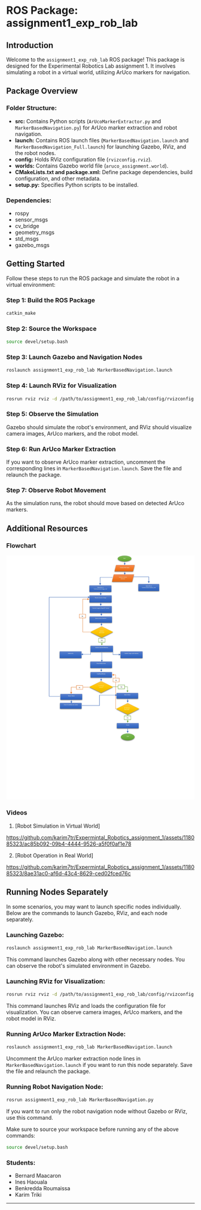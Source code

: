 # ROS Package: assignment1_exp_rob_lab

## Introduction

Welcome to the `assignment1_exp_rob_lab` ROS package! This package is designed for the Experimental Robotics Lab assignment 1. It involves simulating a robot in a virtual world, utilizing ArUco markers for navigation.

## Package Overview

### Folder Structure:

- **src:** Contains Python scripts (`ArUcoMarkerExtractor.py` and `MarkerBasedNavigation.py`) for ArUco marker extraction and robot navigation.
- **launch:** Contains ROS launch files (`MarkerBasedNavigation.launch` and `MarkerBasedNavigation_Full.launch`) for launching Gazebo, RViz, and the robot nodes.
- **config:** Holds RViz configuration file (`rvizconfig.rviz`).
- **worlds:** Contains Gazebo world file (`aruco_assignment.world`).
- **CMakeLists.txt and package.xml:** Define package dependencies, build configuration, and other metadata.
- **setup.py:** Specifies Python scripts to be installed.

### Dependencies:

- rospy
- sensor_msgs
- cv_bridge
- geometry_msgs
- std_msgs
- gazebo_msgs

## Getting Started

Follow these steps to run the ROS package and simulate the robot in a virtual environment:

### Step 1: Build the ROS Package

```bash
catkin_make
```

### Step 2: Source the Workspace

```bash
source devel/setup.bash
```

### Step 3: Launch Gazebo and Navigation Nodes

```bash
roslaunch assignment1_exp_rob_lab MarkerBasedNavigation.launch
```

### Step 4:  Launch RViz for Visualization

```bash
rosrun rviz rviz -d /path/to/assignment1_exp_rob_lab/config/rvizconfig.rviz
```
### Step 5: Observe the Simulation

Gazebo should simulate the robot's environment, and RViz should visualize camera images, ArUco markers, and the robot model.

### Step 6:  Run ArUco Marker Extraction

If you want to observe ArUco marker extraction, uncomment the corresponding lines in `MarkerBasedNavigation.launch`. Save the file and relaunch the package.

### Step 7: Observe Robot Movement

As the simulation runs, the robot should move based on detected ArUco markers.

## Additional Resources

### Flowchart

![Alt Text](Media/flowchart.jpg)


### Videos

1. [Robot Simulation in Virtual World]


https://github.com/karim7tr/Expermintal_Robotics_assignment_1/assets/118085323/ac85b092-09b4-4444-9526-a5f0f0af1e78




2. [Robot Operation in Real World]


https://github.com/karim7tr/Expermintal_Robotics_assignment_1/assets/118085323/8ae31ac0-af6d-43c4-8629-ced02fced76c







## Running Nodes Separately

In some scenarios, you may want to launch specific nodes individually. Below are the commands to launch Gazebo, RViz, and each node separately.

### Launching Gazebo:

```bash
roslaunch assignment1_exp_rob_lab MarkerBasedNavigation.launch
```

This command launches Gazebo along with other necessary nodes. You can observe the robot's simulated environment in Gazebo.

### Launching RViz for Visualization:

```bash
rosrun rviz rviz -d /path/to/assignment1_exp_rob_lab/config/rvizconfig.rviz
```

This command launches RViz and loads the configuration file for visualization. You can observe camera images, ArUco markers, and the robot model in RViz.

### Running ArUco Marker Extraction Node:

```bash
roslaunch assignment1_exp_rob_lab MarkerBasedNavigation.launch
```

Uncomment the ArUco marker extraction node lines in `MarkerBasedNavigation.launch` if you want to run this node separately. Save the file and relaunch the package.

### Running Robot Navigation Node:

```bash
rosrun assignment1_exp_rob_lab MarkerBasedNavigation.py
```

If you want to run only the robot navigation node without Gazebo or RViz, use this command.

Make sure to source your workspace before running any of the above commands:

```bash
source devel/setup.bash
```
 ### Students:

- Bernard Maacaron
- Ines Haouala
- Benkredda Roumaissa
- Karim Triki
----
